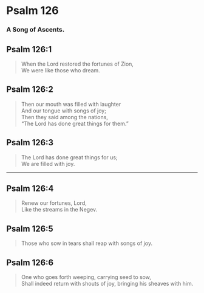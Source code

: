 # Psalm 126

### A Song of Ascents.

## Psalm 126:1

> When the Lord restored the fortunes of Zion,  
> We were like those who dream.

## Psalm 126:2

> Then our mouth was filled with laughter  
> And our tongue with songs of joy;  
> Then they said among the nations,  
> “The Lord has done great things for them.”

## Psalm 126:3

> The Lord has done great things for us;  
> We are filled with joy.

---

## Psalm 126:4

> Renew our fortunes, Lord,  
> Like the streams in the Negev.

## Psalm 126:5

> Those who sow in tears shall reap with songs of joy.

## Psalm 126:6

> One who goes forth weeping, carrying seed to sow,  
> Shall indeed return with shouts of joy, bringing his sheaves with him.
